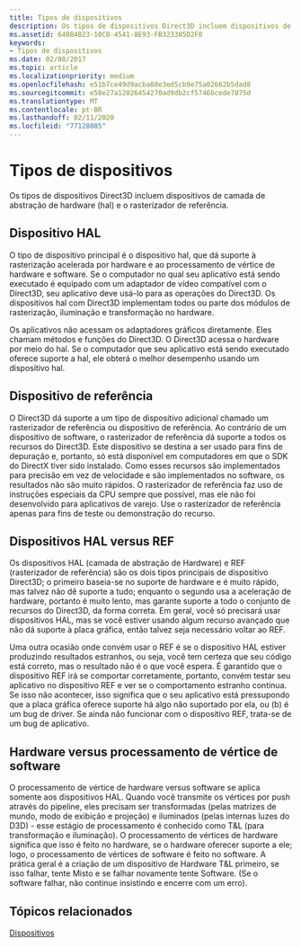 ```yaml
---
title: Tipos de dispositivos
description: Os tipos de dispositivos Direct3D incluem dispositivos de camada de abstração de hardware (hal) e o rasterizador de referência.
ms.assetid: 64084B23-10C0-4541-8E93-FB323385D2F0
keywords:
- Tipos de dispositivos
ms.date: 02/08/2017
ms.topic: article
ms.localizationpriority: medium
ms.openlocfilehash: e51b7ce49d9acba80e3ed5cb9e75a02662b5dad8
ms.sourcegitcommit: e58e27a12026454270ad9db2cf5746bcede7075d
ms.translationtype: MT
ms.contentlocale: pt-BR
ms.lasthandoff: 02/11/2020
ms.locfileid: "77128085"
---
```

# <a name="device-types"></a>Tipos de dispositivos


Os tipos de dispositivos Direct3D incluem dispositivos de camada de abstração de hardware (hal) e o rasterizador de referência.

## <a name="span-idhal_devicespanspan-idhal_devicespanspan-idhal_devicespanhal-device"></a><span id="HAL_Device"></span><span id="hal_device"></span><span id="HAL_DEVICE"></span>Dispositivo HAL


O tipo de dispositivo principal é o dispositivo hal, que dá suporte à rasterização acelerada por hardware e ao processamento de vértice de hardware e software. Se o computador no qual seu aplicativo está sendo executado é equipado com um adaptador de vídeo compatível com o Direct3D, seu aplicativo deve usá-lo para as operações do Direct3D. Os dispositivos hal com Direct3D implementam todos ou parte dos módulos de rasterização, iluminação e transformação no hardware.

Os aplicativos não acessam os adaptadores gráficos diretamente. Eles chamam métodos e funções do Direct3D. O Direct3D acessa o hardware por meio do hal. Se o computador que seu aplicativo está sendo executado oferece suporte a hal, ele obterá o melhor desempenho usando um dispositivo hal.

## <a name="span-idreference_devicespanspan-idreference_devicespanspan-idreference_devicespanreference-device"></a><span id="Reference_Device"></span><span id="reference_device"></span><span id="REFERENCE_DEVICE"></span>Dispositivo de referência


O Direct3D dá suporte a um tipo de dispositivo adicional chamado um rasterizador de referência ou dispositivo de referência. Ao contrário de um dispositivo de software, o rasterizador de referência dá suporte a todos os recursos do Direct3D. Este dispositivo se destina a ser usado para fins de depuração e, portanto, só está disponível em computadores em que o SDK do DirectX tiver sido instalado. Como esses recursos são implementados para precisão em vez de velocidade e são implementados no software, os resultados não são muito rápidos. O rasterizador de referência faz uso de instruções especiais da CPU sempre que possível, mas ele não foi desenvolvido para aplicativos de varejo. Use o rasterizador de referência apenas para fins de teste ou demonstração do recurso.

## <a name="span-idhal_vs_refspanspan-idhal_vs_refspanspan-idhal_vs_refspanhal-vs-ref-devices"></a><span id="HAL_vs_REF"></span><span id="hal_vs_ref"></span><span id="HAL_VS_REF"></span>Dispositivos HAL versus REF


Os dispositivos HAL (camada de abstração de Hardware) e REF (rasterizador de referência) são os dois tipos principais de dispositivo Direct3D; o primeiro baseia-se no suporte de hardware e é muito rápido, mas talvez não dê suporte a tudo; enquanto o segundo usa a aceleração de hardware, portanto é muito lento, mas garante suporte a todo o conjunto de recursos do Direct3D, da forma correta. Em geral, você só precisará usar dispositivos HAL, mas se você estiver usando algum recurso avançado que não dá suporte à placa gráfica, então talvez seja necessário voltar ao REF.

Uma outra ocasião onde convém usar o REF é se o dispositivo HAL estiver produzindo resultados estranhos, ou seja, você tem certeza que seu código está correto, mas o resultado não é o que você espera. É garantido que o dispositivo REF irá se comportar corretamente, portanto, convém testar seu aplicativo no dispositivo REF e ver se o comportamento estranho continua. Se isso não acontecer, isso significa que o seu aplicativo está pressupondo que a placa gráfica oferece suporte há algo não suportado por ela, ou (b) é um bug de driver. Se ainda não funcionar com o dispositivo REF, trata-se de um bug de aplicativo.

## <a name="span-idhardware_vs_softwarespanspan-idhardware_vs_softwarespanspan-idhardware_vs_softwarespanhardware-vs-software-vertex-processing"></a><span id="Hardware_vs_Software"></span><span id="hardware_vs_software"></span><span id="HARDWARE_VS_SOFTWARE"></span>Hardware versus processamento de vértice de software


O processamento de vértice de hardware versus software se aplica somente aos dispositivos HAL. Quando você transmite os vértices por push através do pipeline, eles precisam ser transformadas (pelas matrizes de mundo, modo de exibição e projeção) e iluminados (pelas internas luzes do D3D) - esse estágio de processamento é conhecido como T&L (para transformação e iluminação). O processamento de vértices de hardware significa que isso é feito no hardware, se o hardware oferecer suporte a ele; logo, o processamento de vértices de software é feito no software. A prática geral é a criação de um dispositivo de Hardware T&L primeiro, se isso falhar, tente Misto e se falhar novamente tente Software. (Se o software falhar, não continue insistindo e encerre com um erro).

## <a name="span-idrelated-topicsspanrelated-topics"></a><span id="related-topics"></span>Tópicos relacionados


[Dispositivos](devices.md)

 

 





